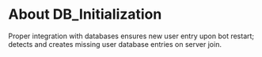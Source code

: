 # About DB_Initialization

Proper integration with databases ensures new user entry upon bot restart; detects and creates missing user database entries on server join.

